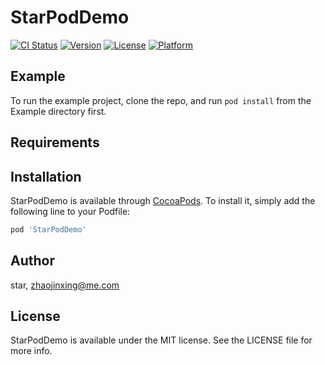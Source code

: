 # StarPodDemo

[![CI Status](https://img.shields.io/travis/赵金星/StarPodDemo.svg?style=flat)](https://travis-ci.org/赵金星/StarPodDemo)
[![Version](https://img.shields.io/cocoapods/v/StarPodDemo.svg?style=flat)](https://cocoapods.org/pods/StarPodDemo)
[![License](https://img.shields.io/cocoapods/l/StarPodDemo.svg?style=flat)](https://cocoapods.org/pods/StarPodDemo)
[![Platform](https://img.shields.io/cocoapods/p/StarPodDemo.svg?style=flat)](https://cocoapods.org/pods/StarPodDemo)

## Example

To run the example project, clone the repo, and run `pod install` from the Example directory first.

## Requirements

## Installation

StarPodDemo is available through [CocoaPods](https://cocoapods.org). To install
it, simply add the following line to your Podfile:

```ruby
pod 'StarPodDemo'
```

## Author

star, zhaojinxing@me.com

## License

StarPodDemo is available under the MIT license. See the LICENSE file for more info.
